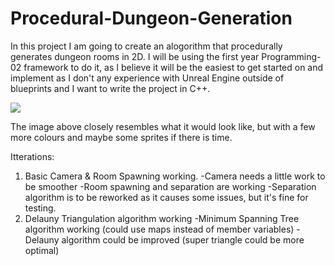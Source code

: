 # Procedural-Dungeon-Generation
In this project I am going to create an alogorithm that procedurally generates dungeon rooms in 2D. I will be using the first year Programming-02 framework to do it, as I believe it will be the easiest to get started on and implement as I don't any experience with Unreal Engine outside of blueprints and I want to write the project in C++.


![](https://external-content.duckduckgo.com/iu/?u=https%3A%2F%2Fcdn.tutsplus.com%2Fgamedev%2Fuploads%2F2013%2F07%2Fprocedural-content-room-connection.png&f=1&nofb=1&ipt=e41b428fb89c34b2194b5a4dafbef4fcf3296eeca89879e6bd62495b20190954&ipo=images)

The image above closely resembles what it would look like, but with a few more colours and maybe some sprites if there is time.

Itterations:
1. Basic Camera & Room Spawning working.
  -Camera needs a little work to be smoother
  -Room spawning and separation are working
  -Separation algorithm is to be reworked as it causes some issues, but it's fine for testing.
2. Delauny Triangulation algorithm working
  -Minimum Spanning Tree algorithm working (could use maps instead of member variables)
  -Delauny algorithm could be improved (super triangle could be more optimal)
